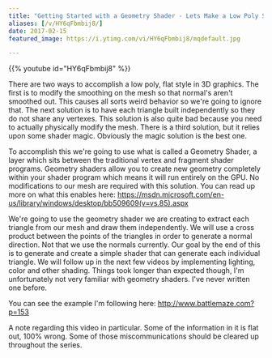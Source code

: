 ```yaml
---
title: "Getting Started with a Geometry Shader - Lets Make a Low Poly Shader - Part 1"
aliases: [/v/HY6qFbmbij8/]
date: 2017-02-15
featured_image: https://i.ytimg.com/vi/HY6qFbmbij8/mqdefault.jpg

---
```


{{% youtube id="HY6qFbmbij8" %}}

There are two ways to accomplish a low poly, flat style in 3D graphics. The first is to modify the smoothing on the mesh so that normal's aren't smoothed out. This causes all sorts weird behavior so we're going to ignore that. The next solution is to have each triangle built independently so they do not share any vertexes. This solution is also quite bad because you need to actually physically modify the mesh. There is a third solution, but it relies upon some shader magic. Obviously the magic solution is the best one.

To accomplish this we're going to use what is called a Geometry Shader, a layer which sits between the traditional vertex and fragment shader programs. Geometry shaders allow you to create new geometry completely within your shader program which means it will run entirely on the GPU. No modifications to our mesh are required with this solution. You can read up more on what this enables here: https://msdn.microsoft.com/en-us/library/windows/desktop/bb509609(v=vs.85).aspx

We're going to use the geometry shader we are creating to extract each triangle from our mesh and draw them independently. We will use a cross product between the points of the triangles in order to generate a normal direction. Not that we use the normals currently. Our goal by the end of this is to generate and create a simple shader that can generate each individual triangle. We will follow up in the next few videos by implementing lighting, color and other shading. Things took longer than expected though, I'm unfortunately not very familiar with geometry shaders. I've never written one before.

You can see the example I'm following here: http://www.battlemaze.com?p=153

A note regarding this video in particular. Some of the information in it is flat out, 100% wrong. Some of those miscommunications should be cleared up throughout the series.